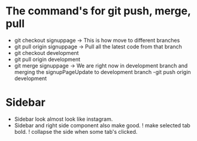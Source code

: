 # The command's for git push, merge, pull

- git checkout signuppage -> This is how move to different branches
- git pull origin signuppage -> Pull all the latest code from that branch
- git checkout development
- git pull origin development
- git merge signuppage -> We are right now in development branch and merging the signupPageUpdate to development branch
  -git push origin development

# Sidebar

- Sidebar look almost look like instagram.
- Sidebar and right side component also make good.
  ! make selected tab bold.
  ! collapse the side when some tab's clicked.
